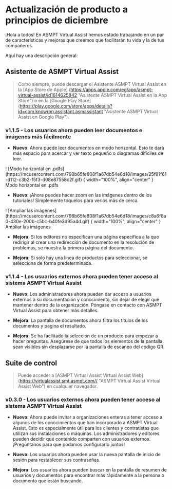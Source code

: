 # Actualización de producto a principios de diciembre

¡Hola a todos! En ASMPT Virtual Assist hemos estado trabajando en un par de características y mejoras que creemos que facilitarán tu vida y la de tus compañeros.

Aquí hay una descripción general: 

## Asistente de ASMPT Virtual Assist
> Como siempre, puede descargar el Asistente ASMPT Virtual Assist en la [App Store de Apple] (https://apps.apple.com/eg/app/asmpt-virtual-assist/id1614625842 "Asistente ASMPT Virtual Assist en la App Store") o en la [Google Play Store] (https://play.google.com/store/apps/details?id=com.knowron.assistant.asmassistant "Asistente ASMPT Virtual Assist en Google Play").

### v1.1.5 - Los usuarios ahora pueden leer documentos e imágenes más fácilmente
- **Nuevo**: Ahora puede leer documentos en modo horizontal. Esto te dará más espacio para acercar y ver texto pequeño o diagramas difíciles de leer.

<rebaja de cifras>
  ! [Modo horizontal en .pdfs] (https://mcusercontent.com/798b65fe808f1a67db54e6d18/images/25f81f61-d112-c3b2-f5f3-d08e87558c2f.gif) { width="100%", align="center" }
  <figcaption>Modo horizontal en .pdfs</figcaption>
</figure>

- **Nuevo**: ¡Ahora puedes hacer zoom en las imágenes dentro de los tutoriales! Simplemente tóquelos para verlos más de cerca.

<rebaja de cifras>
  ! [Ampliar las imágenes] (https://mcusercontent.com/798b65fe808f1a67db54e6d18/images/c8a6f8a0-430e-200b-c5bc-b40fe3d95a4d.gif) { width="100%", align="center" }
  <figcaption>Ampliar las imágenes</figcaption>
</figure>

- **Mejora**: Si los editores no especifican una página específica a la que redirigir al crear una redirección de documento en la resolución de problemas, se muestra la primera página del documento.

- **Mejora**: Si solo hay una línea de productos para seleccionar, se selecciona de forma predeterminada.

### v1.1.4 - Los usuarios externos ahora pueden tener acceso al sistema ASMPT Virtual Assist

- **Nuevo**: Los administradores ahora pueden dar acceso a usuarios externos a su documentación y conocimiento, sin dejar de elegir qué mantener dentro de la organización. Póngase en contacto con ASMPT Virtual Assist para obtener más detalles.

- **Mejora**: La pantalla de documentos ahora filtra los títulos de los documentos y pagina el resultado.

- **Mejora**: Se ha facilitado la selección de un producto para empezar a hacer preguntas. Asegúrese de que todos los elementos de la pantalla sean visibles sin desplazarse por la pantalla de escaneo del código QR.

## Suite de control
> Puede acceder a [ASMPT Virtual Assist Virtual Assist Web] (https://virtualassist.smt.asmpt.com// "ASMPT Virtual Assist Virtual Assist Web") en cualquier navegador.

### v0.3.0 - Los usuarios externos ahora pueden tener acceso al sistema ASMPT Virtual Assist
- **Nuevo**: Ahora puede invitar a organizaciones enteras a tener acceso a algunos de los conocimientos que han incorporado a ASMPT Virtual Assist. Esto es especialmente útil para los clientes y contratistas que utilizan sus instalaciones o máquinas. Los administradores y editores pueden decidir qué contenido comparten con usuarios externos. ¡Pregúntanos para que podamos configurarlo juntos!

- **Nuevo**: Los usuarios ahora pueden usar la nueva pantalla de inicio de sesión para restablecer sus contraseñas. 

- **Mejora**: Los usuarios ahora pueden buscar en la pantalla de resumen de usuarios y documentos para encontrar más rápidamente a la persona o documento que están buscando.
